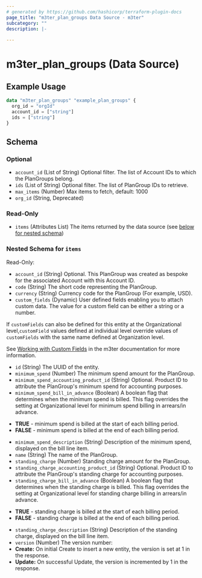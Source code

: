 ```yaml
---
# generated by https://github.com/hashicorp/terraform-plugin-docs
page_title: "m3ter_plan_groups Data Source - m3ter"
subcategory: ""
description: |-
  
---
```


# m3ter_plan_groups (Data Source)



## Example Usage

```terraform
data "m3ter_plan_groups" "example_plan_groups" {
  org_id = "orgId"
  account_id = ["string"]
  ids = ["string"]
}
```

<!-- schema generated by tfplugindocs -->
## Schema

### Optional

- `account_id` (List of String) Optional filter. The list of Account IDs to which the PlanGroups belong.
- `ids` (List of String) Optional filter. The list of PlanGroup IDs to retrieve.
- `max_items` (Number) Max items to fetch, default: 1000
- `org_id` (String, Deprecated)

### Read-Only

- `items` (Attributes List) The items returned by the data source (see [below for nested schema](#nestedatt--items))

<a id="nestedatt--items"></a>
### Nested Schema for `items`

Read-Only:

- `account_id` (String) Optional. This PlanGroup was created as bespoke for the associated Account with this Account ID.
- `code` (String) The short code representing the PlanGroup.
- `currency` (String) Currency code for the PlanGroup (For example, USD).
- `custom_fields` (Dynamic) User defined fields enabling you to attach custom data. The value for a custom field can be either a string or a number.

If `customFields` can also be defined for this entity at the Organizational level,`customField` values defined at individual level override values of `customFields` with the same name defined at Organization level.

See [Working with Custom Fields](https://www.m3ter.com/docs/guides/creating-and-managing-products/working-with-custom-fields) in the m3ter documentation for more information.
- `id` (String) The UUID of the entity.
- `minimum_spend` (Number) The minimum spend amount for the PlanGroup.
- `minimum_spend_accounting_product_id` (String) Optional. Product ID to attribute the PlanGroup's minimum spend for accounting purposes.
- `minimum_spend_bill_in_advance` (Boolean) A boolean flag that determines when the minimum spend is billed. This flag overrides the setting at Organizational level for minimum spend billing in arrears/in advance.

* **TRUE** - minimum spend is billed at the start of each billing period. 
* **FALSE** - minimum spend is billed at the end of each billing period.
- `minimum_spend_description` (String) Description of the minimum spend, displayed on the bill line item.
- `name` (String) The name of the PlanGroup.
- `standing_charge` (Number) Standing charge amount for the PlanGroup.
- `standing_charge_accounting_product_id` (String) Optional. Product ID to attribute the PlanGroup's standing charge for accounting purposes.
- `standing_charge_bill_in_advance` (Boolean) A boolean flag that determines when the standing charge is billed. This flag overrides the setting at Organizational level for standing charge billing in arrears/in advance.

* **TRUE** - standing charge is billed at the start of each billing period. 
* **FALSE** - standing charge is billed at the end of each billing period.
- `standing_charge_description` (String) Description of the standing charge, displayed on the bill line item.
- `version` (Number) The version number:
- **Create:** On initial Create to insert a new entity, the version is set at 1 in the response.
- **Update:** On successful Update, the version is incremented by 1 in the response.
